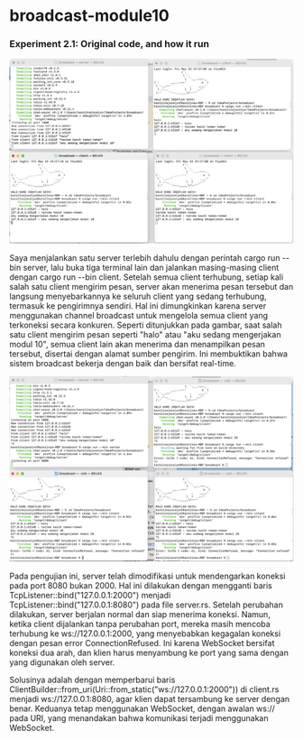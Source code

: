 # broadcast-module10

### Experiment 2.1: Original code, and how it run

![Pic1](static/pic1.png)

Saya menjalankan satu server terlebih dahulu dengan perintah cargo run --bin server, lalu buka tiga terminal lain dan jalankan masing-masing client dengan cargo run --bin client. Setelah semua client terhubung, setiap kali salah satu client mengirim pesan, server akan menerima pesan tersebut dan langsung menyebarkannya ke seluruh client yang sedang terhubung, termasuk ke pengirimnya sendiri. Hal ini dimungkinkan karena server menggunakan channel broadcast untuk mengelola semua client yang terkoneksi secara konkuren. Seperti ditunjukkan pada gambar, saat salah satu client mengirim pesan seperti "halo" atau "aku sedang mengerjakan modul 10", semua client lain akan menerima dan menampilkan pesan tersebut, disertai dengan alamat sumber pengirim. Ini membuktikan bahwa sistem broadcast bekerja dengan baik dan bersifat real-time.

![Pic2](static/pic2.png)

Pada pengujian ini, server telah dimodifikasi untuk mendengarkan koneksi pada port 8080 bukan 2000. Hal ini dilakukan dengan mengganti baris TcpListener::bind("127.0.0.1:2000") menjadi TcpListener::bind("127.0.0.1:8080") pada file server.rs. Setelah perubahan dilakukan, server berjalan normal dan siap menerima koneksi. Namun, ketika client dijalankan tanpa perubahan port, mereka masih mencoba terhubung ke ws://127.0.0.1:2000, yang menyebabkan kegagalan koneksi dengan pesan error ConnectionRefused. Ini karena WebSocket bersifat koneksi dua arah, dan klien harus menyambung ke port yang sama dengan yang digunakan oleh server.

Solusinya adalah dengan memperbarui baris ClientBuilder::from_uri(Uri::from_static("ws://127.0.0.1:2000")) di client.rs menjadi ws://127.0.0.1:8080, agar klien dapat tersambung ke server dengan benar. Keduanya tetap menggunakan WebSocket, dengan awalan ws:// pada URI, yang menandakan bahwa komunikasi terjadi menggunakan WebSocket.
